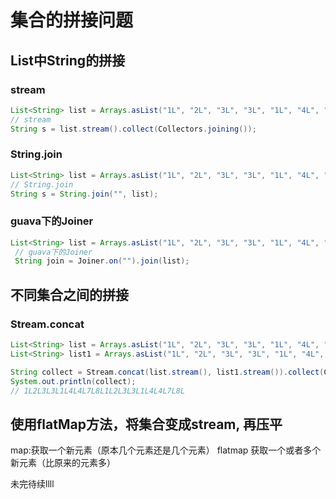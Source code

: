 # 集合的拼接问题

## List中String的拼接

### stream

```java
List<String> list = Arrays.asList("1L", "2L", "3L", "3L", "1L", "4L", "4L", "7L", "8L");
// stream
String s = list.stream().collect(Collectors.joining());
```

### String.join

```java
List<String> list = Arrays.asList("1L", "2L", "3L", "3L", "1L", "4L", "4L", "7L", "8L");
// String.join
String s = String.join("", list);
```

### guava下的Joiner

```java
List<String> list = Arrays.asList("1L", "2L", "3L", "3L", "1L", "4L", "4L", "7L", "8L");
 // guava下的Joiner
 String join = Joiner.on("").join(list);
```

## 不同集合之间的拼接

### Stream.concat

```java
List<String> list = Arrays.asList("1L", "2L", "3L", "3L", "1L", "4L", "4L", "7L", "8L");
List<String> list1 = Arrays.asList("1L", "2L", "3L", "3L", "1L", "4L", "4L", "7L", "8L");

String collect = Stream.concat(list.stream(), list1.stream()).collect(Collectors.joining());
System.out.println(collect);
// 1L2L3L3L1L4L4L7L8L1L2L3L3L1L4L4L7L8L
```

## 使用flatMap方法，将集合变成stream, 再压平
map:获取一个新元素（原本几个元素还是几个元素） flatmap 获取一个或者多个新元素（比原来的元素多）

未完待续llll
